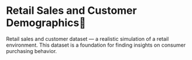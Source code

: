 # Retail Sales and Customer Demographics📎
Retail sales and customer dataset — a realistic simulation of a retail environment. This dataset is a foundation for finding insights on consumer purchasing behavior.
